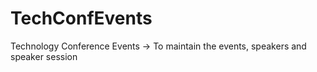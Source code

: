 # TechConfEvents
Technology Conference Events -> To maintain the events, speakers and speaker session
